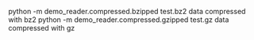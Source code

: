 python -m demo_reader.compressed.bzipped test.bz2 data compressed with bz2
python -m demo_reader.compressed.gzipped test.gz   data compressed with gz
